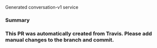 Generated conversation-v1 service

### Summary

### This PR was automatically created from Travis. Please add manual changes to the branch and commit.
